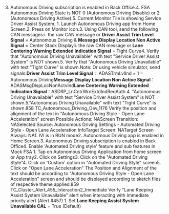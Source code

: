 3. Autonomous Driving subscription is enabled in Back Office.4. FSA Autonomous Driving State is NOT 0 (Autonomous Driving Disable) or 2 (Autonomous Driving Active).5. Current Monitor Tile is showing Service Driver Assist System. 1. Launch Autonomous Driving app from Home Screen.2. Press on Monitor icon.3. Using CAN tool, send the following CAN messages:i. the raw CAN message or **Driver Assist Trim Level Signal** = Autonomous Driving & **Message Display Location Non Active Signal** = Center Stack Displayii. the raw CAN message or **Lane Centering Warning Extended Indication Signal** = Tight Curve4. Verify that "Autonomous Driving Unavailable" with text "Service Driver Assist System" is NOT shown.5. Verify that "Autonomous Driving Unavailable" with text "Tight Curve" is shown.Note: Or using vehicle simulator, send signals:**Driver Assist Trim Level Signal**： ADASTrmLvlInd = 1 = Autonomous Driving**Message Display Location Non Active Signal**： ADASMsgDispLocNonActvInd**Lane Centering Warning Extended Indication Signal**：ASDRP_LnCntrWrnExtdIndReqAuth 4. "Autonomous Driving Unavailable" with text "Service Driver Assist System" is NOT shown.5."Autonomous Driving Unavailable" with text "Tight Curve" is shown.858 TC_Autonomous_Driving_Dev_1176 Verify the position and alignment of the text in "Autonomous Driving Style - Open Lane Acceleration" screen Possible Actions: NAScreen Transition: NASelected Source: Autonomous Driving Settings - Automated Driving Style - Open Lane Acceleration InfoTarget Screen: NATarget Screen Always: NA1. IVI is in RUN mode2. Autonomous Driving app is enabled in Home Screen.3. Autonomous Driving subscription is enabled in Back Office4. Enable 'Automated Driving style' feature and sub features in Mock FSA 1. Tap on Autonomous Driving Application from home screen or App tray2. Click on Settings3. Click on the "Automated Driving Style"4. Click on 'Custom' option in "Automated Driving Style" screen5. Click on "Open Lane Acceleration" The Position and Alignment of the text should be according to "Autonomous Driving Style - Open Lane Acceleration" screen and should be displayed according to sketch files of respective theme applied.859 TC_Cluster_Alert_455_Interaction2_Immediate Verify "Lane Keeping Assist System Unavailable" alert when interacting with Immediate priority alert (Alert #457) 1. Set **Lane Keeping Assist System Unavailable CAL** = True (Default)